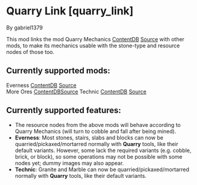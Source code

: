 Quarry Link [quarry_link]
===========

By gabriel1379

This mod links the mod Quarry Mechanics [ContentDB](https://content.luanti.org/packages/kestral/quarry/) [Source](https://github.com/kestral246/quarry) with other mods, to make its mechanics usable with the stone-type and resource nodes of those too.

Currently supported mods:
-------------------------
Everness [ContentDB](https://content.luanti.org/packages/SaKeL/everness/) [Source](https://bitbucket.org/minetest_gamers/everness/src/master/)  
More Ores [ContentDB](https://content.luanti.org/packages/Calinou/moreores/)[Source](https://github.com/minetest-mods/moreores)
Technic [ContentDB](https://content.luanti.org/packages/RealBadAngel/technic/) [Source](https://github.com/minetest-mods/technic)  

Currently supported features:
-----------------------------
- The resource nodes from the above mods will behave according to Quarry Mechanics (will turn to cobble and fall after being mined).
- **Everness**: Most stones, stairs, slabs and blocks can now be quarried/pickaxed/mortarred normally with **Quarry** tools, like their default variants. However, some lack the required variants (e.g. cobble, brick, or block), so some operations may not be possible with some nodes yet; dummy images may also appear.
- **Technic**: Granite and Marble can now be quarried/pickaxed/mortarred normally with **Quarry** tools, like their default variants.